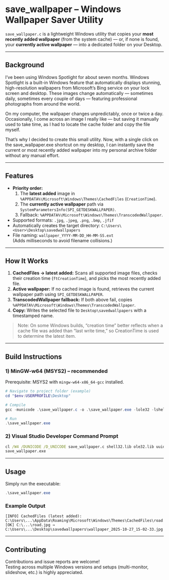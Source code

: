 # save_wallpaper – Windows Wallpaper Saver Utility

`save_wallpaper.c` is a lightweight Windows utility that copies your **most recently added wallpaper** (from the system cache) — or, if none is found, your **currently active wallpaper** — into a dedicated folder on your Desktop.

---

## Background
I’ve been using Windows Spotlight for about seven months.
Windows Spotlight is a built-in Windows feature that automatically displays stunning, high-resolution wallpapers from Microsoft’s Bing service on your lock screen and desktop. These images change automatically — sometimes daily, sometimes every couple of days — featuring professional photographs from around the world.

On my computer, the wallpaper changes unpredictably, once or twice a day. Occasionally, I come across an image I really like — but saving it manually used to take time, as I had to locate the cache folder and copy the file myself.

That’s why I decided to create this small utility.
Now, with a single click on the save_wallpaper.exe shortcut on my desktop, I can instantly save the current or most recently added wallpaper into my personal archive folder without any manual effort.

---

## Features
- **Priority order:**
  1. The **latest added** image in `%APPDATA%\Microsoft\Windows\Themes\CachedFiles` (`CreationTime`).
  2. The **currently active wallpaper** path via `SystemParametersInfo(SPI_GETDESKWALLPAPER)`.
  3. Fallback: `%APPDATA%\Microsoft\Windows\Themes\TranscodedWallpaper`.
- Supported formats: `.jpg`, `.jpeg`, `.png`, `.bmp`, `.jfif`
- Automatically creates the target directory: `C:\Users\<User>\Desktop\savedwallpapers`
- File naming: `wallpaper_YYYY-MM-DD_HH-MM-SS.ext`  
  (Adds milliseconds to avoid filename collisions.)

---

## How It Works
1. **CachedFiles → latest added:** Scans all supported image files, checks their creation time (`ftCreationTime`), and picks the most recently added file.  
2. **Active wallpaper:** If no cached image is found, retrieves the current wallpaper path using `SPI_GETDESKWALLPAPER`.  
3. **TranscodedWallpaper fallback:** If both above fail, copies `%APPDATA%\Microsoft\Windows\Themes\TranscodedWallpaper`.  
4. **Copy:** Writes the selected file to `Desktop\savedwallpapers` with a timestamped name.

> Note: On some Windows builds, “creation time” better reflects when a cache file was added than “last write time,” so CreationTime is used to determine the latest item.

---

## Build Instructions

### 1) MinGW-w64 (MSYS2) – recommended
Prerequisite: MSYS2 with `mingw-w64-x86_64-gcc` installed.

```powershell
# Navigate to project folder (example)
cd "$env:USERPROFILE\Desktop"

# Compile
gcc -municode .\save_wallpaper.c -o .\save_wallpaper.exe -lole32 -lshell32 -luuid -luser32

# Run
.\save_wallpaper.exe
```

### 2) Visual Studio Developer Command Prompt
```bat
cl /W4 /DUNICODE /D_UNICODE save_wallpaper.c shell32.lib ole32.lib uuid.lib user32.lib
save_wallpaper.exe
```

---

## Usage

Simply run the executable:

```powershell
.\save_wallpaper.exe
```

### Example Output
```
[INFO] CachedFiles (latest added): C:\Users\...\AppData\Roaming\Microsoft\Windows\Themes\CachedFiles\road.jpg
[OK] C:\...\road.jpg → C:\Users\...\Desktop\savedwallpapers\wallpaper_2025-10-27_15-02-33.jpg
```

---

## Contributing
Contributions and issue reports are welcome!  
Testing across multiple Windows versions and setups (multi-monitor, slideshow, etc.) is highly appreciated.
